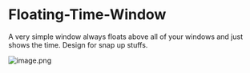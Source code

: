 # Floating-Time-Window
 A very simple window always floats above all of your windows and just shows the time. Design for snap up stuffs.

![image.png](https://i.loli.net/2020/04/06/CKqOFYsyJio5kPZ.png)